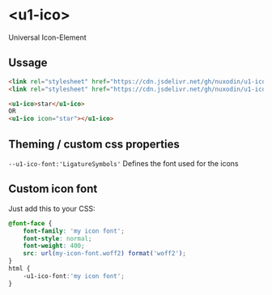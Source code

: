 # &lt;u1-ico&gt;
Universal Icon-Element

## Ussage

```html
<link rel="stylesheet" href="https://cdn.jsdelivr.net/gh/nuxodin/u1-ico@1.0.0/font/Material Icons.css">
<link rel="stylesheet" href="https://cdn.jsdelivr.net/gh/nuxodin/u1-ico@1.0.0/ico.css">

<u1-ico>star</u1-ico>
OR
<u1-ico icon="star"></u1-ico>
```

## Theming / custom css properties
`--u1-ico-font:'LigatureSymbols'` Defines the font used for the icons  


## Custom icon font
Just add this to your CSS:

```css
@font-face {
    font-family: 'my icon font';
    font-style: normal;
    font-weight: 400;
    src: url(my-icon-font.woff2) format('woff2');
}
html {
    -u1-ico-font:'my icon font';
}
```

